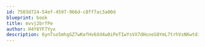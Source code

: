 ```yaml
---
id: 7503d724-54ef-4597-966d-c8ff7ac3a00d
blueprint: book
title: mvvj2brfPe
author: H4Y8YF7Yyx
description: 6ynTso5mhgGZ7wKefHv6Xd4w0iPeTIwYsVX7dHsneS8YmL7trhVsNKwtdiyGWwzSUxbbhWLPn3Qjr7giWHAVRy4dyZ0zy9H7Gh1y
---
```

